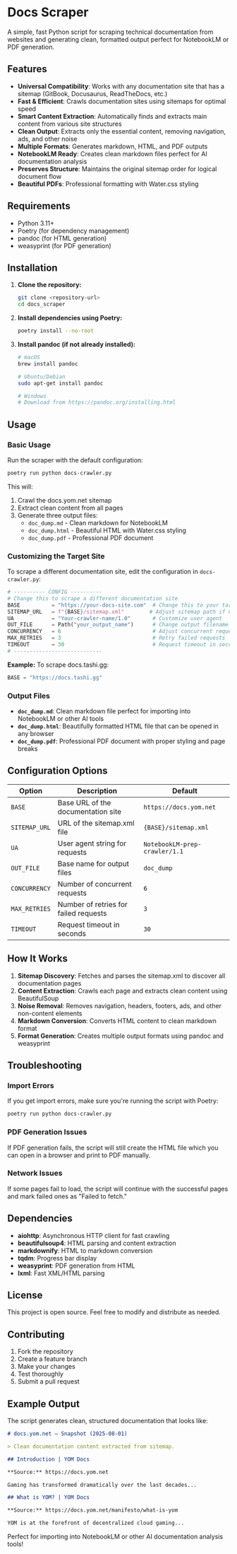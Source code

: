 # Docs Scraper

A simple, fast Python script for scraping technical documentation from websites and generating clean, formatted output perfect for NotebookLM or PDF generation.

## Features

- **Universal Compatibility**: Works with any documentation site that has a sitemap (GitBook, Docusaurus, ReadTheDocs, etc.)
- **Fast & Efficient**: Crawls documentation sites using sitemaps for optimal speed
- **Smart Content Extraction**: Automatically finds and extracts main content from various site structures
- **Clean Output**: Extracts only the essential content, removing navigation, ads, and other noise
- **Multiple Formats**: Generates markdown, HTML, and PDF outputs
- **NotebookLM Ready**: Creates clean markdown files perfect for AI documentation analysis
- **Preserves Structure**: Maintains the original sitemap order for logical document flow
- **Beautiful PDFs**: Professional formatting with Water.css styling

## Requirements

- Python 3.11+
- Poetry (for dependency management)
- pandoc (for HTML generation)
- weasyprint (for PDF generation)

## Installation

1. **Clone the repository:**
   ```bash
   git clone <repository-url>
   cd docs_scraper
   ```

2. **Install dependencies using Poetry:**
   ```bash
   poetry install --no-root
   ```

3. **Install pandoc (if not already installed):**
   ```bash
   # macOS
   brew install pandoc
   
   # Ubuntu/Debian
   sudo apt-get install pandoc
   
   # Windows
   # Download from https://pandoc.org/installing.html
   ```

## Usage

### Basic Usage

Run the scraper with the default configuration:

```bash
poetry run python docs-crawler.py
```

This will:
1. Crawl the docs.yom.net sitemap
2. Extract clean content from all pages
3. Generate three output files:
   - `doc_dump.md` - Clean markdown for NotebookLM
   - `doc_dump.html` - Beautiful HTML with Water.css styling
   - `doc_dump.pdf` - Professional PDF document

### Customizing the Target Site

To scrape a different documentation site, edit the configuration in `docs-crawler.py`:

```python
# ---------- CONFIG ----------
# Change this to scrape a different documentation site
BASE          = "https://your-docs-site.com"  # Change this to your target site
SITEMAP_URL   = f"{BASE}/sitemap.xml"        # Adjust sitemap path if needed
UA            = "Your-crawler-name/1.0"       # Customize user agent
OUT_FILE      = Path("your_output_name")      # Change output filename
CONCURRENCY   = 6                             # Adjust concurrent requests
MAX_RETRIES   = 3                             # Retry failed requests
TIMEOUT       = 30                            # Request timeout in seconds
# ----------------------------
```

**Example:** To scrape docs.tashi.gg:
```python
BASE = "https://docs.tashi.gg"
```

### Output Files

- **`doc_dump.md`**: Clean markdown file perfect for importing into NotebookLM or other AI tools
- **`doc_dump.html`**: Beautifully formatted HTML file that can be opened in any browser
- **`doc_dump.pdf`**: Professional PDF document with proper styling and page breaks

## Configuration Options

| Option | Description | Default |
|--------|-------------|---------|
| `BASE` | Base URL of the documentation site | `https://docs.yom.net` |
| `SITEMAP_URL` | URL of the sitemap.xml file | `{BASE}/sitemap.xml` |
| `UA` | User agent string for requests | `NotebookLM-prep-crawler/1.1` |
| `OUT_FILE` | Base name for output files | `doc_dump` |
| `CONCURRENCY` | Number of concurrent requests | `6` |
| `MAX_RETRIES` | Number of retries for failed requests | `3` |
| `TIMEOUT` | Request timeout in seconds | `30` |

## How It Works

1. **Sitemap Discovery**: Fetches and parses the sitemap.xml to discover all documentation pages
2. **Content Extraction**: Crawls each page and extracts clean content using BeautifulSoup
3. **Noise Removal**: Removes navigation, headers, footers, ads, and other non-content elements
4. **Markdown Conversion**: Converts HTML content to clean markdown format
5. **Format Generation**: Creates multiple output formats using pandoc and weasyprint

## Troubleshooting

### Import Errors
If you get import errors, make sure you're running the script with Poetry:
```bash
poetry run python docs-crawler.py
```

### PDF Generation Issues
If PDF generation fails, the script will still create the HTML file which you can open in a browser and print to PDF manually.

### Network Issues
If some pages fail to load, the script will continue with the successful pages and mark failed ones as "Failed to fetch."

## Dependencies

- **aiohttp**: Asynchronous HTTP client for fast crawling
- **beautifulsoup4**: HTML parsing and content extraction
- **markdownify**: HTML to markdown conversion
- **tqdm**: Progress bar display
- **weasyprint**: PDF generation from HTML
- **lxml**: Fast XML/HTML parsing

## License

This project is open source. Feel free to modify and distribute as needed.

## Contributing

1. Fork the repository
2. Create a feature branch
3. Make your changes
4. Test thoroughly
5. Submit a pull request

## Example Output

The script generates clean, structured documentation that looks like:

```markdown
# docs.yom.net — Snapshot (2025-08-01)

> Clean documentation content extracted from sitemap.

## Introduction | YOM Docs

**Source:** https://docs.yom.net

Gaming has transformed dramatically over the last decades...

## What is YOM? | YOM Docs

**Source:** https://docs.yom.net/manifesto/what-is-yom

YOM is at the forefront of decentralized cloud gaming...
```

Perfect for importing into NotebookLM or other AI documentation analysis tools!
